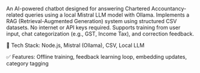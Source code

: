 An AI-powered chatbot designed for answering Chartered Accountancy-related queries using a local Mistral LLM model with Ollama. 
Implements a RAG (Retrieval-Augmented Generation) system using structured CSV datasets. 
No internet or API keys required. Supports training from user input, chat categorization (e.g., GST, Income Tax), and correction feedback.

🔧 Tech Stack: Node.js, Mistral (Ollama), CSV, Local LLM

✅ Features: Offline training, feedback learning loop, embedding updates, category tagging
